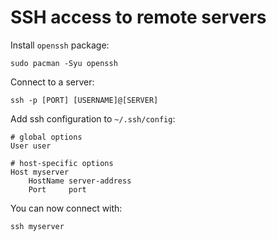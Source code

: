 # SSH access to remote servers

Install `openssh` package:
```
sudo pacman -Syu openssh
```

Connect to a server:
```
ssh -p [PORT] [USERNAME]@[SERVER]
```

Add ssh configuration to `~/.ssh/config`:
```
# global options
User user

# host-specific options
Host myserver
    HostName server-address
    Port     port
```

You can now connect with:
```
ssh myserver
```
